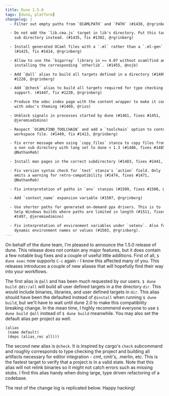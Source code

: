 ```yaml
---
title: Dune 1.5.0
tags: [dune, platform]
changelog: |
  - Filter out empty paths from `OCAMLPATH` and `PATH` (#1436, @rgrinberg)

  - Do not add the `lib.cma.js` target in lib's directory. Put this target in a
    sub directory instead. (#1435, fix #1302, @rgrinberg)

  - Install generated OCaml files with a `.ml` rather than a `.ml-gen` extension
    (#1425, fix #1414, @rgrinberg)

  - Allow to use the `bigarray` library in >= 4.07 without ocamlfind and without
    installing the corresponding `otherlib`. (#1455, @nojb)

  - Add `@all` alias to build all targets defined in a directory (#1409, fix
    #1220, @rgrinberg)

  - Add `@check` alias to build all targets required for type checking and tooling
    support. (#1447, fix #1220, @rgrinberg)

  - Produce the odoc index page with the content wrapper to make it consistent
    with odoc's theming (#1469, @rizo)

  - Unblock signals in processes started by dune (#1461, fixes #1451,
    @jeremiedimino)

  - Respect `OCAMLFIND_TOOLCHAIN` and add a `toolchain` option to contexts in the
    workspace file. (#1449, fix #1413, @rgrinberg)

  - Fix error message when using `copy_files` stanza to copy files from
    a non sub directory with lang set to dune < 1.3 (#1486, fixes #1485,
    @NathanReb)

  - Install man pages in the correct subdirectory (#1483, fixes #1441, @emillon)

  - Fix version syntax check for `test` stanza's `action` field. Only
    emits a warning for retro-compatibility (#1474, fixes #1471,
    @NathanReb)

  - Fix interpretation of paths in `env` stanzas (#1509, fixes #1508, @jeremiedimino)

  - Add `context_name` expansion variable (#1507, @rgrinberg)

  - Use shorter paths for generated on-demand ppx drivers. This is to
    help Windows builds where paths are limited in length (#1511, fixes
    #1497, @jeremiedimino)

  - Fix interpretation of environment variables under `setenv`. Also forbid
    dynamic environment names or values (#1503, @rgrinberg).
---
```


On behalf of the dune team, I'm pleased to announce the 1.5.0 release of dune. This release does not contain any major features, but it does contain a few notable bug fixes and a couple of useful little additions. First of all, `$ dune exec` now supports `C-c` again - I know this affected many of you. This releases introduces a couple of new aliases that will hopefully find their way into your workflows.

The first alias is `@all` and has been much requested by our users. `$ dune build @dir/all` will build all user defined targets in a the directory `dir`. This would include binaries, libraries, and user defined targets in `dir`. This alias should have been the defaulted instead of `@install` when running `$ dune build`, but we'll have to wait until dune 2.0 to make this compatibility breaking change. In the mean time, I highly recommend everyone to use `$ dune build @all` instead of `$ dune build` meanwhile. You may also set the default alias per project as well:

```
(alias
 (name default)
 (deps (alias_rec all)))
```

The second new alias is `@check`. It is inspired by cargo's `check` subcommand and roughly corresponds to type checking the project and building all artifacts necessary for editor integration - cmt, cmti's, .merlin, etc. This is the fastest target to verify that a project is in a valid state. Note that this alias will not relink binaries so it might not catch errors such as missing stubs. I find this alias handy when doing large, type driven refactoring of a codebase.

The rest of the change log is replicated below. Happy hacking!

